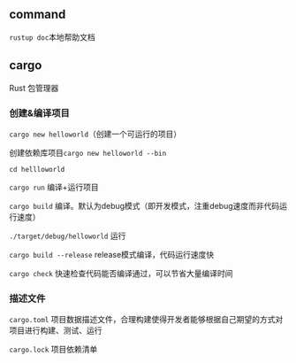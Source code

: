 ## command

`rustup doc`本地帮助文档

## cargo

Rust 包管理器

### 创建&编译项目
`cargo new helloworld`（创建一个可运行的项目）

创建依赖库项目`cargo new helloworld --bin`

`cd hellloworld`

`cargo run` 编译+运行项目

`cargo build` 编译。默认为debug模式（即开发模式，注重debug速度而非代码运行速度）

`./target/debug/helloworld` 运行

`cargo build --release` release模式编译，代码运行速度快

`cargo check` 快速检查代码能否编译通过，可以节省大量编译时间

### 描述文件

`cargo.toml` 项目数据描述文件，合理构建使得开发者能够根据自己期望的方式对项目进行构建、测试、运行

`cargo.lock` 项目依赖清单






